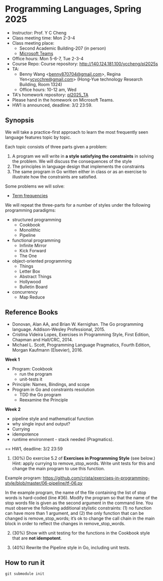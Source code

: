 # Programming Languages, Spring 2025

- Instructor: Prof. Y C Cheng
- Class meeting time: Mon 2-3-4
- Class meeting place:
  - Second Academic Building-207 (in person)
  - [Microsoft Teams](https://teams.microsoft.com/l/team/19%3ACxxkswKurkJFiUujdCtAfg7t9IO6ZwPGO2EiY4AyicA1%40thread.tacv2/conversations?groupId=763aba6a-09fe-4b95-9837-b7cf8d08d47d&tenantId=dfb5e216-2b8a-4b32-b1cb-e786a1095218)
- Office hours: Mon 5-6-7, Tue 2-3-4
- Course Repo: Course repository: http://140.124.181.100/yccheng/pl2025s
- TA: 
  - Benny Wang \<benny870704@gmail.com\>, Regina Yen\<ycycchre@gmail.com\> (Hong-Yue technology Research Building, Room 1324)
  - Office hours: 10-12 am, Wed
- TA's homework repository: [pl2025_TA](http://140.124.181.100/course/pl2025s_ta)
- Please hand in the homework on Microsoft Teams.
- HW1 is announced, deadline: 3/2 23:59.

## Synopsis

We will take a practice-first approach to learn the most frequently seen language features topic by topic.

Each topic consists of three parts given a problem:
1. A program we will write in **a style satisfying the constraints** in solving the problem. We will discuss the consequences of the style
2. The principles in language design that implements the constraints
3. The same program in Go written either in class or as an exercise to illustrate how the constraints are satisfied.

Some problems we will solve:
- [Term frequencies](https://github.com/crista/exercises-in-programming-style)

We will repeat the three-parts for a number of styles under the following programming paradigms:
- structured programming
    - Cookbook
    - Monolithic
    - Pipeline
- functional programming
    - Infinite Mirror
    - Kick Forward
    - The One
- object-oriented programming
    - Things
    - Letter Box
    - Abstract Things
    - Hollywood
    - Bulletin Board
- concurrency
    - Map Reduce

## Reference Books
- Donovan, Alan AA, and Brian W. Kernighan. The Go programming language. Addison-Wesley Professional, 2015.
- Cristina Videira Lopes, Exercises in Programming Style, First Edition, Chapman and Hall/CRC, 2014.
- Michael L. Scott, Programming Language Pragmatics, Fourth Edition, Morgan Kaufmann (Elsevier), 2016.

**Week 1**

- Program: Cookbook
    - run the program
    - unit-tests it
- Principle: Names, Bindings, and scope
- Program in Go and constraints resolution
    - TDD the Go program
    - Reexamine the Principle

**Week 2**
- pipeline style and mathematical function
- why single input and output?
- Currying
- idempotence
- runtime environment - stack needed (Pragmatics).

== HW1, deadline: 3/2 23:59

1. (30%) Do exercise 5.2 of **Exercises in Programming Style** (see below.) Hint: apply currying to remove_stop_words. Write unit tests for this and change the main program to use this function. 

Example program: https://github.com/crista/exercises-in-programming-style/blob/master/06-pipeline/tf-06.py

In the example program, the name of the file containing the list of stop words is hard-coded (line #36). Modify the program so that the name of the stop words file is given as the second argument in the command line. You must observe the following additional stylistic constraints: (1) no function can have more than 1 argument, and (2) the only function that can be changed is remove_stop_words; it’s ok to change the call chain in the main block in order to reflect the changes in remove_stop_words.

2. (30%) Show with unit testing for the functions in the Cookbook style that are **not idempotent**.

3. (40%) Rewrite the Pipeline style in Go, including unit tests.


## How to run it
```
git submodule init 
```